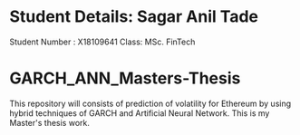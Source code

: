 # Student Details: Sagar Anil Tade 
Student Number : X18109641 Class: MSc. FinTech

# GARCH_ANN_Masters-Thesis
This repository will consists of prediction of volatility for Ethereum by using hybrid techniques of GARCH and Artificial Neural Network. This is my Master's thesis work.
